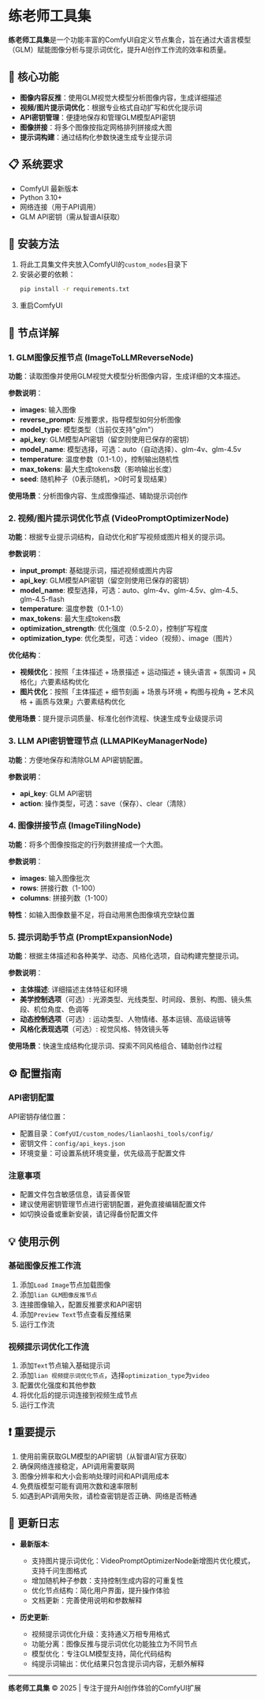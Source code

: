 # 练老师工具集 

**练老师工具集**是一个功能丰富的ComfyUI自定义节点集合，旨在通过大语言模型（GLM）赋能图像分析与提示词优化，提升AI创作工作流的效率和质量。

## 🚀 核心功能

- **图像内容反推**：使用GLM视觉大模型分析图像内容，生成详细描述
- **视频/图片提示词优化**：根据专业格式自动扩写和优化提示词
- **API密钥管理**：便捷地保存和管理GLM模型API密钥
- **图像拼接**：将多个图像按指定网格排列拼接成大图
- **提示词构建**：通过结构化参数快速生成专业提示词

## 📋 系统要求

- ComfyUI 最新版本
- Python 3.10+ 
- 网络连接（用于API调用）
- GLM API密钥（需从智谱AI获取）

## 💾 安装方法

1. 将此工具集文件夹放入ComfyUI的`custom_nodes`目录下
2. 安装必要的依赖：
   ```bash
   pip install -r requirements.txt
   ```
3. 重启ComfyUI

## 🎯 节点详解

### 1. GLM图像反推节点 (ImageToLLMReverseNode)

**功能**：读取图像并使用GLM视觉大模型分析图像内容，生成详细的文本描述。

**参数说明**：
- **images**: 输入图像
- **reverse_prompt**: 反推要求，指导模型如何分析图像
- **model_type**: 模型类型（当前仅支持"glm"）
- **api_key**: GLM模型API密钥（留空则使用已保存的密钥）
- **model_name**: 模型选择，可选：auto（自动选择）、glm-4v、glm-4.5v
- **temperature**: 温度参数（0.1-1.0），控制输出随机性
- **max_tokens**: 最大生成tokens数（影响输出长度）
- **seed**: 随机种子（0表示随机，>0时可复现结果）

**使用场景**：分析图像内容、生成图像描述、辅助提示词创作

### 2. 视频/图片提示词优化节点 (VideoPromptOptimizerNode)

**功能**：根据专业提示词结构，自动优化和扩写视频或图片相关的提示词。

**参数说明**：
- **input_prompt**: 基础提示词，描述视频或图片内容
- **api_key**: GLM模型API密钥（留空则使用已保存的密钥）
- **model_name**: 模型选择，可选：auto、glm-4v、glm-4.5v、glm-4.5、glm-4.5-flash
- **temperature**: 温度参数（0.1-1.0）
- **max_tokens**: 最大生成tokens数
- **optimization_strength**: 优化强度（0.5-2.0），控制扩写程度
- **optimization_type**: 优化类型，可选：video（视频）、image（图片）

**优化结构**：

- **视频优化**：按照「主体描述 + 场景描述 + 运动描述 + 镜头语言 + 氛围词 + 风格化」六要素结构优化
- **图片优化**：按照「主体描述 + 细节刻画 + 场景与环境 + 构图与视角 + 艺术风格 + 画质与效果」六要素结构优化

**使用场景**：提升提示词质量、标准化创作流程、快速生成专业级提示词

### 3. LLM API密钥管理节点 (LLMAPIKeyManagerNode)

**功能**：方便地保存和清除GLM API密钥配置。

**参数说明**：
- **api_key**: GLM API密钥
- **action**: 操作类型，可选：save（保存）、clear（清除）

### 4. 图像拼接节点 (ImageTilingNode)

**功能**：将多个图像按指定的行列数拼接成一个大图。

**参数说明**：
- **images**: 输入图像批次
- **rows**: 拼接行数（1-100）
- **columns**: 拼接列数（1-100）

**特性**：如输入图像数量不足，将自动用黑色图像填充空缺位置

### 5. 提示词助手节点 (PromptExpansionNode)

**功能**：根据主体描述和各种美学、动态、风格化选项，自动构建完整提示词。

**参数说明**：
- **主体描述**: 详细描述主体特征和环境
- **美学控制选项**（可选）: 光源类型、光线类型、时间段、景别、构图、镜头焦段、机位角度、色调等
- **动态控制选项**（可选）: 运动类型、人物情绪、基本运镜、高级运镜等
- **风格化表现选项**（可选）: 视觉风格、特效镜头等

**使用场景**：快速生成结构化提示词、探索不同风格组合、辅助创作过程

## ⚙️ 配置指南

### API密钥配置

API密钥存储位置：
- 配置目录：`ComfyUI/custom_nodes/lianlaoshi_tools/config/`
- 密钥文件：`config/api_keys.json`
- 环境变量：可设置系统环境变量，优先级高于配置文件

### 注意事项
- 配置文件包含敏感信息，请妥善保管
- 建议使用密钥管理节点进行密钥配置，避免直接编辑配置文件
- 如切换设备或重新安装，请记得备份配置文件

## 💡 使用示例

### 基础图像反推工作流
1. 添加`Load Image`节点加载图像
2. 添加`lian GLM图像反推节点`
3. 连接图像输入，配置反推要求和API密钥
4. 添加`Preview Text`节点查看反推结果
5. 运行工作流

### 视频提示词优化工作流
1. 添加`Text`节点输入基础提示词
2. 添加`lian 视频提示词优化节点`，选择`optimization_type`为`video`
3. 配置优化强度和其他参数
4. 将优化后的提示词连接到视频生成节点
5. 运行工作流

## ❗ 重要提示

1. 使用前需获取GLM模型的API密钥（从智谱AI官方获取）
2. 确保网络连接稳定，API调用需要联网
3. 图像分辨率和大小会影响处理时间和API调用成本
4. 免费版模型可能有调用次数和速率限制
5. 如遇到API调用失败，请检查密钥是否正确、网络是否畅通

## 📝 更新日志

- **最新版本**: 
  - 支持图片提示词优化：VideoPromptOptimizerNode新增图片优化模式，支持千问生图格式
  - 增加随机种子参数：支持控制生成内容的可重复性
  - 优化节点结构：简化用户界面，提升操作体验
  - 文档更新：完善使用说明和参数解释

- **历史更新**: 
  - 视频提示词优化升级：支持通义万相专用格式
  - 功能分离：图像反推与提示词优化功能独立为不同节点
  - 模型优化：专注GLM模型支持，简化代码结构
  - 纯提示词输出：优化结果只包含提示词内容，无额外解释

---

**练老师工具集** © 2025 | 专注于提升AI创作体验的ComfyUI扩展